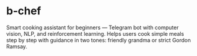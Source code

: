 # b-chef
Smart cooking assistant for beginners — Telegram bot with computer vision, NLP, and reinforcement learning. Helps users cook simple meals step by step with guidance in two tones: friendly grandma or strict Gordon Ramsay.
